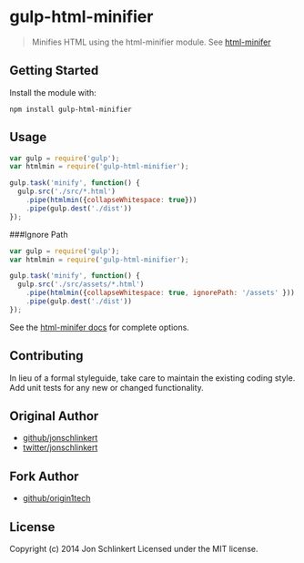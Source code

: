 # gulp-html-minifier

> Minifies HTML using the html-minifier module. See [html-minifer](https://github.com/kangax/html-minifier) 

## Getting Started
Install the module with: 

````
npm install gulp-html-minifier
`````

## Usage

```js
var gulp = require('gulp');
var htmlmin = require('gulp-html-minifier');

gulp.task('minify', function() {
  gulp.src('./src/*.html')
    .pipe(htmlmin({collapseWhitespace: true}))
    .pipe(gulp.dest('./dist'))
});
````

###Ignore Path

```js
var gulp = require('gulp');
var htmlmin = require('gulp-html-minifier');

gulp.task('minify', function() {
  gulp.src('./src/assets/*.html')
    .pipe(htmlmin({collapseWhitespace: true, ignorePath: '/assets' }))
    .pipe(gulp.dest('./dist'))
});
````

See the [html-minifer docs](https://github.com/kangax/html-minifier) for complete options.

## Contributing
In lieu of a formal styleguide, take care to maintain the existing coding style. Add unit tests for any new or changed functionality.

## Original Author

+ [github/jonschlinkert](https://github.com/jonschlinkert)
+ [twitter/jonschlinkert](http://twitter.com/jonschlinkert)

## Fork Author

+ [github/origin1tech](https://github.com/origin1tech)

## License
Copyright (c) 2014 Jon Schlinkert
Licensed under the MIT license.